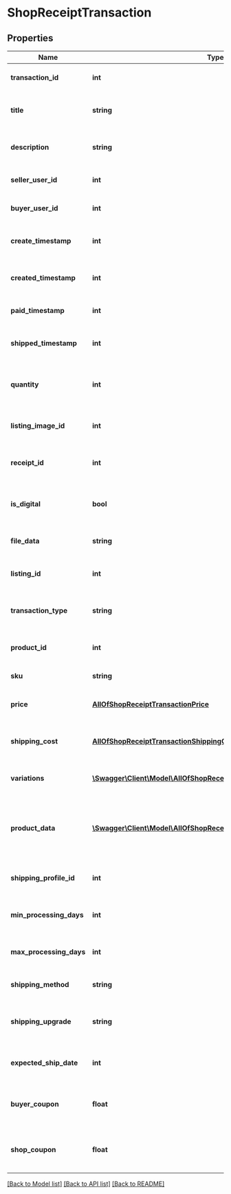 # ShopReceiptTransaction

## Properties
Name | Type | Description | Notes
------------ | ------------- | ------------- | -------------
**transaction_id** | **int** | The unique numeric ID for a transaction. | [optional] 
**title** | **string** | The title string of the [listing](/documentation/reference#tag/ShopListing) purchased in this transaction. | [optional] 
**description** | **string** | The description string of the [listing](/documentation/reference#tag/ShopListing) purchased in this transaction. | [optional] 
**seller_user_id** | **int** | The numeric user ID for the seller in this transaction. | [optional] 
**buyer_user_id** | **int** | The numeric user ID for the buyer in this transaction. | [optional] 
**create_timestamp** | **int** | The transaction\\&#x27;s creation date and time, in epoch seconds. | [optional] 
**created_timestamp** | **int** | The transaction\\&#x27;s creation date and time, in epoch seconds. | [optional] 
**paid_timestamp** | **int** | The transaction\\&#x27;s paid date and time, in epoch seconds. | [optional] 
**shipped_timestamp** | **int** | The transaction\\&#x27;s shipping date and time, in epoch seconds. | [optional] 
**quantity** | **int** | The numeric quantity of products purchased in this transaction. | [optional] 
**listing_image_id** | **int** | The numeric ID of the primary [listing image](/documentation/reference#tag/ShopListing-Image) for this transaction. | [optional] 
**receipt_id** | **int** | The numeric ID for the [receipt](/documentation/reference#tag/Shop-Receipt) associated to this transaction. | [optional] 
**is_digital** | **bool** | When true, the transaction recorded the purchase of a digital listing. | [optional] 
**file_data** | **string** | A string describing the files purchased in this transaction. | [optional] 
**listing_id** | **int** | The numeric ID for the [listing](/documentation/reference#tag/ShopListing) associated to this transaction. | [optional] 
**transaction_type** | **string** | The type string for the transaction, usually \&quot;listing\&quot;. | [optional] 
**product_id** | **int** | The numeric ID for a specific [product](/documentation/reference#tag/ShopListing-Product) purchased from a listing. | [optional] 
**sku** | **string** | The SKU string for the product | [optional] 
**price** | [**AllOfShopReceiptTransactionPrice**](AllOfShopReceiptTransactionPrice.md) | A money object representing the price recorded the transaction. | [optional] 
**shipping_cost** | [**AllOfShopReceiptTransactionShippingCost**](AllOfShopReceiptTransactionShippingCost.md) | A money object representing the shipping cost for this transaction. | [optional] 
**variations** | [**\Swagger\Client\Model\AllOfShopReceiptTransactionVariationsItems[]**](.md) | Array of variations and personalizations the buyer chose. | [optional] 
**product_data** | [**\Swagger\Client\Model\AllOfShopReceiptTransactionProductDataItems[]**](.md) | A list of property value entries for this product. Note: parenthesis characters (&#x60;(&#x60; and &#x60;)&#x60;) are not allowed. | [optional] 
**shipping_profile_id** | **int** | The ID of the shipping profile selected for this listing. | [optional] 
**min_processing_days** | **int** | The minimum number of days for processing the listing. | [optional] 
**max_processing_days** | **int** | The maximum number of days for processing the listing. | [optional] 
**shipping_method** | **string** | Name of the selected shipping method. | [optional] 
**shipping_upgrade** | **string** | The name of the shipping upgrade selected for this listing. Default value is null. | [optional] 
**expected_ship_date** | **int** | The date &amp; time of the expected ship date, in epoch seconds. | [optional] 
**buyer_coupon** | **float** | The amount of the buyer coupon that was discounted in the shop&#x27;s currency. | [optional] [default to 0]
**shop_coupon** | **float** | The amount of the shop coupon that was discounted in the shop&#x27;s currency. | [optional] [default to 0]

[[Back to Model list]](../../README.md#documentation-for-models) [[Back to API list]](../../README.md#documentation-for-api-endpoints) [[Back to README]](../../README.md)

